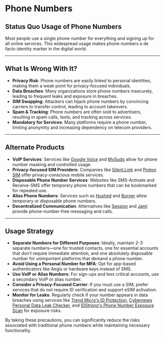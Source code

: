 # Phone Numbers

## Status Quo Usage of Phone Numbers

Most people use a single phone number for everything and signing up for all online services. This widespread usage makes phone numbers a de facto identity marker in the digital world.

___
## What Is Wrong With It?

- **Privacy Risk**: Phone numbers are easily linked to personal identities, making them a weak point for privacy-focused individuals.
- **Data Breaches**: Many organizations store phone numbers insecurely, leading to frequent leaks and exposure in breaches.
- **SIM Swapping**: Attackers can hijack phone numbers by convincing carriers to transfer control, leading to account takeovers.
- **Spam & Tracking**: Phone numbers are often sold to advertisers, resulting in spam calls, texts, and tracking across services.
- **Mandatory for Services**: Many platforms require a phone number, limiting anonymity and increasing dependency on telecom providers.

___
## Alternate Products

- **VoIP Services**: Services like [Google Voice](https://voice.google.com/) and [MySudo](https://mysudo.com/) allow for phone number masking and controlled usage.
- **Privacy-focused SIM Providers**: Companies like [Silent.Link](https://silent.link/) and [Proton SIM](https://proton.me/) offer privacy-conscious mobile services.
- **Disposable Phone Number Services**: Websites like SMS-Activate and Receive-SMS offer temporary phone numbers that can be bookmarked for repeated use.
- **Alias Phone Numbers**: Services such as [Hushed](https://hushed.com/) and [Burner](https://www.burnerapp.com/) allow temporary or disposable phone numbers.
- **Decentralized Communication**: Alternatives like [Session](https://getsession.org/) and [Jami](https://jami.net/) provide phone-number-free messaging and calls.

___
## Usage Strategy
- **Separate Numbers for Different Purposes**: Ideally, maintain 2-3 separate numbers—one for trusted contacts, one for essential accounts that don’t require immediate attention, and one absolutely disposable number for unimportant platforms that demand a phone number.
- **Avoid Using a Personal Number for MFA**: Opt for app-based authenticators like Aegis or hardware keys instead of SMS.
- **Use VoIP or Alias Numbers**: For sign-ups and less critical accounts, use a secondary VoIP or alias number.
- **Consider a Privacy-Focused Carrier**: If you must use a SIM, prefer services that do not require ID verification and support eSIM activation.
- **Monitor for Leaks**: Regularly check if your number appears in data breaches using services like [Trend Micro's ID Protection](https://idprotect.trendmicro.com/), [Cybernews Personal Data Leak Checker](https://cybernews.com/personal-data-leak-check/), and [IDStrong's Phone Number Exposure Scan](https://www.idstrong.com/) for exposure risks.

By taking these precautions, you can significantly reduce the risks associated with traditional phone numbers while maintaining necessary functionality.
